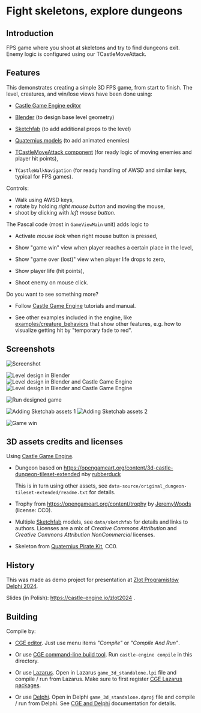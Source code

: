 # Fight skeletons, explore dungeons

## Introduction

FPS game where you shoot at skeletons and try to find dungeons exit. Enemy logic is configured using our TCastleMoveAttack.

## Features

This demonstrates creating a simple 3D FPS game, from start to finish. The level, creatures, and win/lose views have been done using:

- [Castle Game Engine editor](https://castle-engine.io/editor)

- [Blender](https://castle-engine.io/blender) (to design base level geometry)

- [Sketchfab](https://castle-engine.io/sketchfab) (to add additional props to the level)

- [Quaternius models](https://quaternius.com/) (to add animated enemies)

- [TCastleMoveAttack component](https://castle-engine.io/apidoc/html/CastleLivingBehaviors.TCastleMoveAttack.html) (for ready logic of moving enemies and player hit points),

- `TCastleWalkNavigation` (for ready handling of AWSD and similar keys, typical for FPS games).

Controls:

- Walk using AWSD keys,
- rotate by holding _right mouse button_ and moving the mouse,
- shoot by clicking with _left mouse button_.

The Pascal code (most in `GameViewMain` unit) adds logic to

- Activate _mouse look_ when right mouse button is pressed,

- Show "game win" view when player reaches a certain place in the level,

- Show "game over (lost)" view when player life drops to zero,

- Show player life (hit points),

- Shoot enemy on mouse click.

Do you want to see something more?

- Follow [Castle Game Engine](https://castle-engine.io/) tutorials and manual.

- See other examples included in the engine, like [examples/creature_behaviors](https://github.com/castle-engine/castle-engine/tree/master/examples/creature_behaviors) that show other features, e.g. how to visualize getting hit by "temporary fade to red".

## Screenshots

![Screenshot](screenshots/screenshot.png)

![Level design in Blender](screenshots/level_blender.png)
![Level design in Blender and Castle Game Engine](screenshots/level_blender_cge_1.png)
![Level design in Blender and Castle Game Engine](screenshots/level_blender_cge_2.png)

![Run designed game](screenshots/level_blender_cge_run.png)

![Adding Sketchab assets 1](screenshots/level_sketchfab_1.png)
![Adding Sketchab assets 2](screenshots/level_sketchfab_2.png)

![Game win](screenshots/win.png)

## 3D assets credits and licenses

Using [Castle Game Engine](https://castle-engine.io/).

- Dungeon based on https://opengameart.org/content/3d-castle-dungeon-tileset-extended nby [rubberduck](https://opengameart.org/users/rubberduck)

    This is in turn using other assets, see `data-source/original_dungeon-tileset-extended/readme.txt` for details.

- Trophy from https://opengameart.org/content/trophy by [JeremyWoods](https://opengameart.org/users/jeremywoods) (license: CC0).

- Multiple [Sketchfab](https://sketchfab.com/features/gltf) models, see `data/sketchfab` for details and links to authors. Licenses are a mix of _Creative Commons Attribution_ and _Creative Commons Attribution NonCommercial_ licenses.

- Skeleton from [Quaternius Pirate Kit](https://quaternius.com/packs/piratekit.html), CC0.

## History

This was made as demo project for presentation at [Zlot Programistów Delphi 2024](https://www.bsc.com.pl/zlot-programistow-delphi-2024/).

Slides (in Polish): https://castle-engine.io/zlot2024 .

## Building

Compile by:

- [CGE editor](https://castle-engine.io/editor). Just use menu items _"Compile"_ or _"Compile And Run"_.

- Or use [CGE command-line build tool](https://castle-engine.io/build_tool). Run `castle-engine compile` in this directory.

- Or use [Lazarus](https://www.lazarus-ide.org/). Open in Lazarus `game_3d_standalone.lpi` file and compile / run from Lazarus. Make sure to first register [CGE Lazarus packages](https://castle-engine.io/lazarus).

- Or use [Delphi](https://www.embarcadero.com/products/Delphi). Open in Delphi `game_3d_standalone.dproj` file and compile / run from Delphi. See [CGE and Delphi](https://castle-engine.io/delphi) documentation for details.